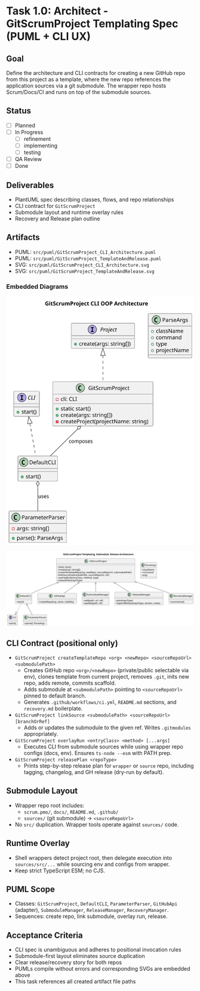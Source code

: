 # Task 1.0: Architect - GitScrumProject Templating Spec (PUML + CLI UX)

## Goal
Define the architecture and CLI contracts for creating a new GitHub repo from this project as a template, where the new repo references the application sources via a git submodule. The wrapper repo hosts Scrum/Docs/CI and runs on top of the submodule sources.

## Status
- [ ] Planned
- [ ] In Progress
  - [ ] refinement
  - [ ] implementing
  - [ ] testing
- [ ] QA Review
- [ ] Done

## Deliverables
- PlantUML spec describing classes, flows, and repo relationships
- CLI contract for `GitScrumProject`
- Submodule layout and runtime overlay rules
- Recovery and Release plan outline

## Artifacts
- PUML: `src/puml/GitScrumProject_CLI_Architecture.puml`
- PUML: `src/puml/GitScrumProject_TemplateAndRelease.puml`
- SVG: `src/puml/GitScrumProject_CLI_Architecture.svg`
- SVG: `src/puml/GitScrumProject_TemplateAndRelease.svg`

### Embedded Diagrams

![GitScrumProject CLI Architecture](../../../src/puml/GitScrumProject_CLI_Architecture.svg)

![GitScrumProject Template and Release](../../../src/puml/GitScrumProject_TemplateAndRelease.svg)

## CLI Contract (positional only)
- `GitScrumProject createTemplateRepo <org> <newRepo> <sourceRepoUrl> <submodulePath>`
  - Creates GitHub repo `<org>/<newRepo>` (private/public selectable via env), clones template from current project, removes `.git`, inits new repo, adds remote, commits scaffold.
  - Adds submodule at `<submodulePath>` pointing to `<sourceRepoUrl>` pinned to default branch.
  - Generates `.github/workflows/ci.yml`, `README.md` sections, and `recovery.md` boilerplate.
- `GitScrumProject linkSource <submodulePath> <sourceRepoUrl> [branchOrRef]`
  - Adds or updates the submodule to the given ref. Writes `.gitmodules` appropriately.
- `GitScrumProject overlayRun <entryClass> <method> [...args]`
  - Executes CLI from submodule sources while using wrapper repo configs (docs, env). Ensures `ts-node --esm` with PATH prep.
- `GitScrumProject releasePlan <repoType>`
  - Prints step-by-step release plan for `wrapper` or `source` repo, including tagging, changelog, and GH release (dry-run by default).

## Submodule Layout
- Wrapper repo root includes:
  - `scrum.pmo/`, `docs/`, `README.md`, `.github/`
  - `sources/` (git submodule) -> `<sourceRepoUrl>`
- No `src/` duplication. Wrapper tools operate against `sources/` code.

## Runtime Overlay
- Shell wrappers detect project root, then delegate execution into `sources/src/...` while sourcing env and configs from wrapper.
- Keep strict TypeScript ESM; no CJS.

## PUML Scope
- Classes: `GitScrumProject`, `DefaultCLI`, `ParameterParser`, `GitHubApi` (adapter), `SubmoduleManager`, `ReleaseManager`, `RecoveryManager`.
- Sequences: create repo, link submodule, overlay run, release.

## Acceptance Criteria
- CLI spec is unambiguous and adheres to positional invocation rules
- Submodule-first layout eliminates source duplication
- Clear release/recovery story for both repos
- PUMLs compile without errors and corresponding SVGs are embedded above
- This task references all created artifact file paths